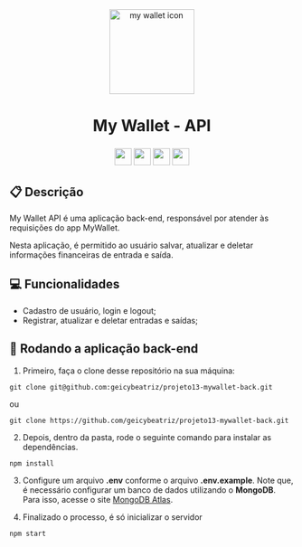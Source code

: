 
<div align="center">
<img src="https://cdn-icons-png.flaticon.com/512/855/855279.png" alt="my wallet icon" height= "150px" align="center"/>

<h1 align = "center"> My Wallet - API</h1>
</div>
<div align="center">

  <h3></h3>

  <img src="https://img.shields.io/badge/Node.js-43853D?style=for-the-badge&logo=node.js&logoColor=white" height="30px"/> 
  <img src="https://img.shields.io/badge/Express.js-404D59?style=for-the-badge&logo=express.js&logoColor=white" height="30px"/>
  <img src="https://img.shields.io/badge/MongoDB-4EA94B?style=for-the-badge&logo=mongodb&logoColor=white" height="30px"/>
  <img src="https://img.shields.io/badge/Heroku-430098?style=for-the-badge&logo=heroku&logoColor=white" height="30px"/>
  <!-- Badges source: https://dev.to/envoy_/150-badges-for-github-pnk -->
</div>

## :clipboard: Descrição


My Wallet API é uma aplicação back-end, responsável por atender às requisições do app MyWallet. 

Nesta aplicação, é permitido ao usuário salvar, atualizar e deletar informações financeiras de entrada e saída.


## :computer: Funcionalidades

- Cadastro de usuário, login e logout;
- Registrar, atualizar e deletar entradas e saídas;

## 🏁 Rodando a aplicação back-end

1. Primeiro, faça o clone desse repositório na sua máquina:

```
git clone git@github.com:geicybeatriz/projeto13-mywallet-back.git
```
ou

```
git clone https://github.com/geicybeatriz/projeto13-mywallet-back.git
```

2. Depois, dentro da pasta, rode o seguinte comando para instalar as dependências.

```
npm install
```

3. Configure um arquivo **.env** conforme o arquivo **.env.example**. Note que, é  necessário configurar um banco de dados utilizando o **MongoDB**. Para isso, acesse o site [MongoDB Atlas](https://www.mongodb.com/cloud/atlas/register).

4. Finalizado o processo, é só inicializar o servidor
```
npm start
```
